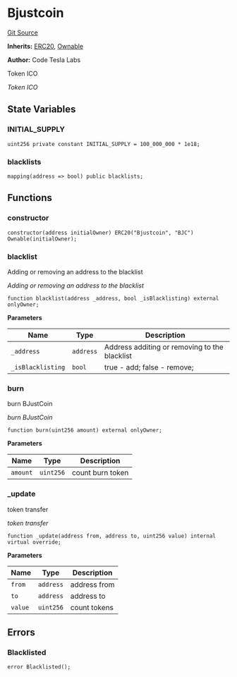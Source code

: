 # Bjustcoin
[Git Source](https://github.com/BJustCoin/BJustCoin/blob/e7038856495a90d82d025f98c39648e6605afbeb/src/flatten/ICOManager_flatten.sol)

**Inherits:**
[ERC20](/src/flatten/ICOManager_flatten.sol/abstract.ERC20.md), [Ownable](/src/flatten/ICOManager_flatten.sol/abstract.Ownable.md)

**Author:**
Code Tesla Labs

Token ICO

*Token ICO*


## State Variables
### INITIAL_SUPPLY

```solidity
uint256 private constant INITIAL_SUPPLY = 100_000_000 * 1e18;
```


### blacklists

```solidity
mapping(address => bool) public blacklists;
```


## Functions
### constructor


```solidity
constructor(address initialOwner) ERC20("Bjustcoin", "BJC") Ownable(initialOwner);
```

### blacklist

Adding or removing an address to the blacklist

*Adding or removing an address to the blacklist*


```solidity
function blacklist(address _address, bool _isBlacklisting) external onlyOwner;
```
**Parameters**

|Name|Type|Description|
|----|----|-----------|
|`_address`|`address`| Address additing or removing to the blacklist|
|`_isBlacklisting`|`bool`| true - add; false - remove;|


### burn

burn BJustCoin

*burn BJustCoin*


```solidity
function burn(uint256 amount) external onlyOwner;
```
**Parameters**

|Name|Type|Description|
|----|----|-----------|
|`amount`|`uint256`| count burn token|


### _update

token transfer

*token transfer*


```solidity
function _update(address from, address to, uint256 value) internal virtual override;
```
**Parameters**

|Name|Type|Description|
|----|----|-----------|
|`from`|`address`| address from|
|`to`|`address`| address to|
|`value`|`uint256`| count tokens|


## Errors
### Blacklisted

```solidity
error Blacklisted();
```

